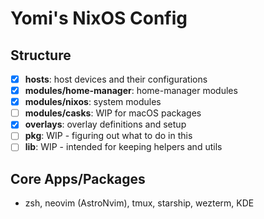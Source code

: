 # Yomi's NixOS Config

## Structure
- [x] **hosts**: host devices and their configurations
- [x] **modules/home-manager**: home-manager modules
- [x] **modules/nixos**: system modules
- [ ] **modules/casks**: WIP for macOS packages
- [x] **overlays**: overlay definitions and setup
- [ ] **pkg**: WIP - figuring out what to do in this
- [ ] **lib**: WIP - intended for keeping helpers and utils

## Core Apps/Packages
- zsh, neovim (AstroNvim), tmux, starship, wezterm, KDE
